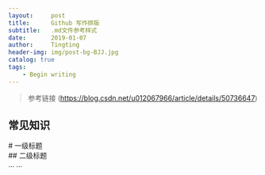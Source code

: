 ```yaml
---
layout:     post
title:      Github 写作排版
subtitle:   .md文件参考样式
date:       2019-01-07
author:     Tingting
header-img: img/post-bg-BJJ.jpg
catalog: true
tags:
    - Begin writing 
---
```


> 参考链接 (https://blog.csdn.net/u012067966/article/details/50736647)

## 常见知识
\# 一级标题 <br>
\## 二级标题 <br>
... ...  <br>
